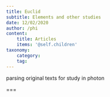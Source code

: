 ```yaml
---
title: Euclid
subtitle: Elements and other studies
date: 12/02/2020
author: /phi
content:
    title: Articles
    items: '@self.children'
taxonomy:
    category: 
    tag: 
---
```


parsing original texts for study in photon

===


